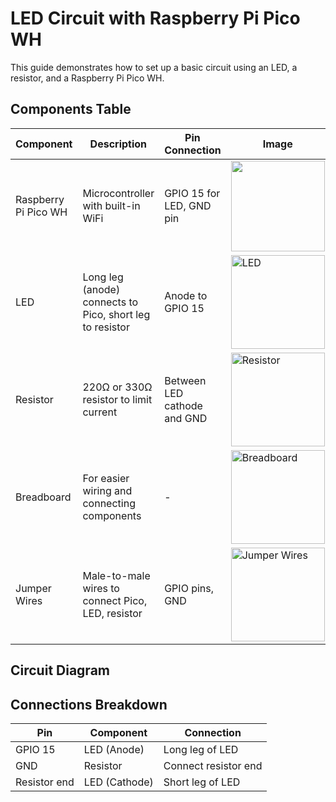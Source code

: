# LED Circuit with Raspberry Pi Pico WH

This guide demonstrates how to set up a basic circuit using an LED, a resistor, and a Raspberry Pi Pico WH.

## Components Table

| Component           | Description                                         | Pin Connection            | Image                                       |
|---------------------|-----------------------------------------------------|---------------------------|---------------------------------------------|
| Raspberry Pi Pico WH | Microcontroller with built-in WiFi                  | GPIO 15 for LED, GND pin   | <img src="https://github.com/user-attachments/assets/3d182aa3-03d6-452b-a237-287b00e4ef78" width="150" height="145">  |
| LED                 | Long leg (anode) connects to Pico, short leg to resistor | Anode to GPIO 15           | <img src="https://github.com/user-attachments/assets/b92353ea-fafa-42f3-88cc-332ef708080a" alt="LED" width="150">  |
| Resistor            | 220Ω or 330Ω resistor to limit current               | Between LED cathode and GND| <img src="https://github.com/user-attachments/assets/5a9a6009-1f72-456d-8f71-78e0e07ad844" alt="Resistor" width="150">  |
| Breadboard          | For easier wiring and connecting components          | -                         | <img src="https://github.com/user-attachments/assets/69cd2ff4-8c64-456c-b3e9-8d733243dafc" alt="Breadboard" width="150">  |
| Jumper Wires        | Male-to-male wires to connect Pico, LED, resistor    | GPIO pins, GND             | <img src="https://github.com/user-attachments/assets/b7bfddc2-2750-4428-bab8-db537fb9933c" alt="Jumper Wires" width="150">  |
## Circuit Diagram



## Connections Breakdown

| **Pin**      | **Component**  | **Connection**       |
|--------------|----------------|----------------------|
| GPIO 15      | LED (Anode)    | Long leg of LED      |
| GND          | Resistor       | Connect resistor end |
| Resistor end | LED (Cathode)  | Short leg of LED     |

